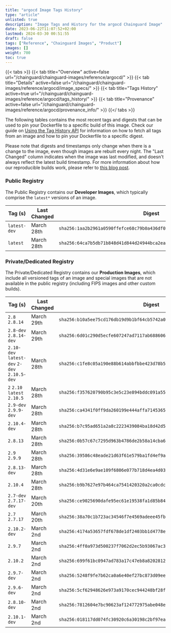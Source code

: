 ```yaml
---
title: "argocd Image Tags History"
type: "article"
unlisted: true
description: "Image Tags and History for the argocd Chainguard Image"
date: 2023-06-22T11:07:52+02:00
lastmod: 2024-03-30 00:51:55
draft: false
tags: ["Reference", "Chainguard Images", "Product"]
images: []
weight: 700
toc: true
---
```


{{< tabs >}}
{{< tab title="Overview" active=false url="/chainguard/chainguard-images/reference/argocd/" >}}
{{< tab title="Details" active=false url="/chainguard/chainguard-images/reference/argocd/image_specs/" >}}
{{< tab title="Tags History" active=true url="/chainguard/chainguard-images/reference/argocd/tags_history/" >}}
{{< tab title="Provenance" active=false url="/chainguard/chainguard-images/reference/argocd/provenance_info/" >}}
{{</ tabs >}}

The following tables contains the most recent tags and digests that can be used to pin your Dockerfile to a specific build of this image. Check our guide on [Using the Tag History API](/chainguard/chainguard-images/using-the-tag-history-api/) for information on how to fetch all tags from an image and how to pin your Dockerfile to a specific digest.

Please note that digests and timestamps only change when there is a change to the image, even though images are rebuilt every night. The "Last Changed" column indicates when the image was last modified, and doesn't always reflect the latest build timestamp. For more information about how our reproducible builds work, please refer to [this blog post](https://www.chainguard.dev/unchained/reproducing-chainguards-reproducible-image-builds).

### Public Registry
The Public Registry contains our **Developer Images**, which typically comprise the `latest*` versions of an image.

| Tag (s)       | Last Changed | Digest                                                                    |
|---------------|--------------|---------------------------------------------------------------------------|
|  `latest-dev` | March 28th   | `sha256:1aa2b2961a0590ffefce68c79b0a436df062df9bbdf00a32afdc63aabf20d87b` |
|  `latest`     | March 28th   | `sha256:64ca7b5db71b848d41d844d24944bca2ea3abf65fb4349179fff9594dd409654` |


### Private/Dedicated Registry
The Private/Dedicated Registry contains our **Production Images**, which include all versioned tags of an image and special images that are not available in the public registry (including FIPS images and other custom builds).

| Tag (s)                                       | Last Changed | Digest                                                                    |
|-----------------------------------------------|--------------|---------------------------------------------------------------------------|
|  `2.8` `2.8.14`                               | March 29th   | `sha256:b10a5ee75cd176db19d9b1bf64cb5742a0a576b6d24b19f79bb6c7e90d628799` |
|  `2.8-dev` `2.8.14-dev`                       | March 29th   | `sha256:6d01c290d5ecfe607247ad7117ab688606f51cd28437c072a23e0dc731464be4` |
|  `2.10-dev` `latest-dev` `2-dev` `2.10.5-dev` | March 28th   | `sha256:c1fe8c05a190e88b614abbfbbe423d78b54021e160d65f589ce1ccbf60eecc00` |
|  `2` `2.10` `latest` `2.10.5`                 | March 28th   | `sha256:f357620790b95c3e5c23e894bddc091a55c798039d163b757ddc1221676c0db8` |
|  `2.9-dev` `2.9.9-dev`                        | March 28th   | `sha256:ca4341f0ff9da260199e444affa71453656ac54fa7d30283070d26cd4f45a7d7` |
|  `2.10.4-dev`                                 | March 28th   | `sha256:b7c95ad651a2a8c2223439084ba18d42d5d3ab88f9be57bbc358fcaed8ff783d` |
|  `2.8.13`                                     | March 28th   | `sha256:0b57c67c7295d963b4786de2b58a14cba682f2e0d62eb417267e54f1ff3b9311` |
|  `2.9` `2.9.9`                                | March 28th   | `sha256:39586c48eade21d63f61e579ba1fd4ef9a35511eac4bd26cc7bddeae81449837` |
|  `2.8.13-dev`                                 | March 28th   | `sha256:4d31e6e9ae109f6806e077b718d4ea4d03ce711b129f92dfea78dc65c790785f` |
|  `2.10.4`                                     | March 28th   | `sha256:b9b7627e97b464ca7541420320a2ca0cdc129ac258dc1314e1363550872db6fc` |
|  `2.7-dev` `2.7.17-dev`                       | March 20th   | `sha256:ce9025690dafe95ec61e19538fa1d85b84530679763d30cc95f2827f986be7b5` |
|  `2.7` `2.7.17`                               | March 20th   | `sha256:38a70c1b723ac34546f7e4569adeee45fba69a7b07114aebfa4de497073435c8` |
|  `2.10.2-dev`                                 | March 2nd    | `sha256:4174a53657fdf678de1df2403bb1d4778e1f6b83df8035a8df5f310f1483d750` |
|  `2.9.7`                                      | March 2nd    | `sha256:4ff0a973d500237f7062d2ec5b93067ac3300585873675e9c5559c3e5066da9b` |
|  `2.10.2`                                     | March 2nd    | `sha256:699f61bc0947ad783a17c47eb8a82028120a04b8ea437e96c88154ee6445f8f0` |
|  `2.9.7-dev`                                  | March 2nd    | `sha256:5248f9fe7b62ca0a6e40ef27bc873d09ee07495f2143adf31b9823dfb5e1dc63` |
|  `2.9.6-dev`                                  | March 2nd    | `sha256:5cf62948626e973a9170cec944248bf28f2b18202612310b60a54c2a96869609` |
|  `2.8.10-dev`                                 | March 2nd    | `sha256:7812604e7bc90623af124772975abe048e28143bc6e73949ff94e8f445280095` |
|  `2.10.1-dev`                                 | March 2nd    | `sha256:018117dd074fc30920c6a30198c2bf97eab512faeb1e6025e841226995e26ca7` |


